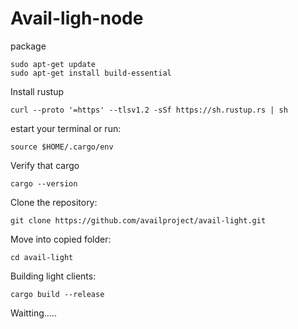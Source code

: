 # Avail-ligh-node

package

    sudo apt-get update
    sudo apt-get install build-essential


    
Install rustup 

    curl --proto '=https' --tlsv1.2 -sSf https://sh.rustup.rs | sh

        
estart your terminal or run:

    source $HOME/.cargo/env

Verify that cargo

    cargo --version

Clone the repository:

    git clone https://github.com/availproject/avail-light.git

Move into copied folder:

    cd avail-light

Building light clients:

    cargo build --release

Waitting.....            
